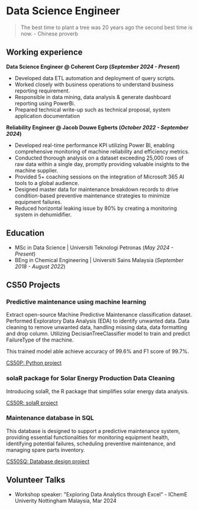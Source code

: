 # Data Science Engineer

> The best time to plant a tree was 20 years ago the second best time is now. - Chinese proverb

## Working experience
**Data Science Engineer @ Coherent Corp (_September 2024 - Present_)**
- Developed data ETL automation and deployment of query scripts.
- Worked closely with business operations to understand business reporting requirement.
- Responsible in data mining, data analysis & generate dashboard reporting using PowerBi.
- Prepared technical write-up such as technical proposal, system application documentation

**Reliability Engineer @ Jacob Douwe Egberts (_October 2022 - September 2024_)**
- Developed real-time performance KPI utilizing Power BI, enabling comprehensive monitoring of machine reliability and efficiency metrics.
- Conducted thorough analysis on a dataset exceeding 25,000 rows of raw data within a single day, promptly providing valuable insights to the machine supplier.
- Provided 5+ coaching sessions on the integration of Microsoft 365 AI tools to a global audience.
- Designed master data for maintenance breakdown records to drive condition-based preventive maintenance strategies to minimize equipment failures.
- Reduced horizontal leaking issue by 80% by creating a monitoring system in dehumidifier.

## Education
- MSc in Data Science | Universiti Teknologi Petronas (_May 2024 - Present_)
- BEng in Chemical Engineering | Universiti Sains Malaysia (_September 2018 - August 2022_)

## CS50 Projects
### Predictive maintenance using machine learning
Extract open-source Machine Predictive Maintenance classification dataset. Performed Exploratory Data Analysis (EDA) to identify unwanted data. Data cleaning to remove unwanted data, handling missing data, data formatting and drop column. Utilizing DecisianTreeClassifier model to train and predict FailureType of the machine.

This trained model able achieve accuracy of 99.6% and F1 score of 99.7%.

[CS50P: Python project](https://github.com/Ether-silicon/CS50P-Predictive-Maintenance)

### solaR package for Solar Energy Production Data Cleaning

Introducing solaR, the R package that simplifies solar energy data analysis.

[CS50R: solaR project](https://github.com/Ether-silicon/CS50R-solaR)

### Maintenance database in SQL

This database is designed to support a predictive maintenance system, providing essential functionalities for monitoring equipment health, identifying potential failures, scheduling preventive maintenance, and managing spare parts inventory.

[CS50SQ: Database design project](https://github.com/Ether-silicon/CS50SQL-Maintenance-database)

## Volunteer Talks
- Workshop speaker: "Exploring Data Analytics through Excel" - IChemE Univerity Nottingham Malaysia, Mar 2024
